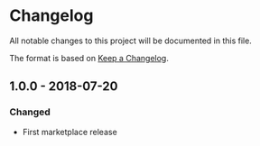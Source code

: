 # Changelog

All notable changes to this project will be documented in this file.

The format is based on [Keep a Changelog](http://keepachangelog.com/en/1.0.0/).

## 1.0.0 - 2018-07-20
### Changed
- First marketplace release

[Unreleased]: https://github.com/owncloud/files_primary_s3/compare/v1.0.0..HEAD
